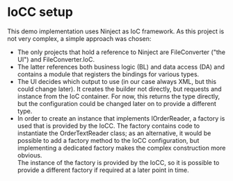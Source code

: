 # IoCC setup
This demo implementation uses Ninject as IoC framework. As this project is not very complex, a simple approach was chosen:

 - The only projects that hold a reference to Ninject are FileConverter ("the UI") and FileConverter.IoC. 
 - The latter references both business logic (BL) and data access (DA) and contains a module that registers the bindings for various types.
 - The UI decides which output to use (in our case always XML, but this could change later). It creates the builder not directly, but requests and instance from the IoC container. For now, this returns the type directly, but the configuration could be changed later on to provide a different type. 
 - In order to create an instance that implements IOrderReader, a factory is used that is provided by the IoCC. The factory contains code to instantiate the OrderTextReader class; as an alternative, it would be possible to add a factory method to the IoCC configuration, but implementing a dedicated factory makes the complex construction more obvious.  
 The instance of the factory is provided by the IoCC, so it is possible to provide a different factory if required at a later point in time.